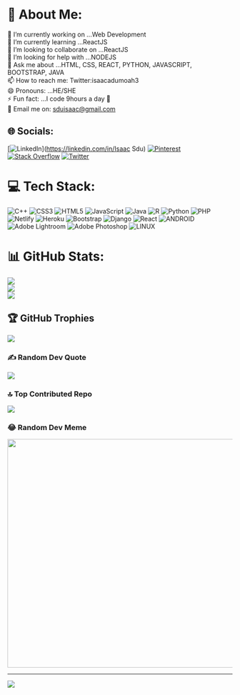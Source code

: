 # 💫 About Me:
🔭 I’m currently working on ...Web Development<br>🌱 I’m currently learning ...ReactJS<br>👯 I’m looking to collaborate on ...ReactJS<br>🤔 I’m looking for help with ...NODEJS<br>💬 Ask me about ...HTML, CSS, REACT, PYTHON, JAVASCRIPT, BOOTSTRAP, JAVA<br>📫 How to reach me: Twitter:isaacadumoah3<br>😄 Pronouns: ...HE/SHE<br>⚡ Fun fact: ...I code 9hours a day 👀 <br>📩 Email me on: sduisaac@gmail.com


## 🌐 Socials:
[![LinkedIn](https://img.shields.io/badge/LinkedIn-%230077B5.svg?logo=linkedin&logoColor=white)](https://linkedin.com/in/Isaac Sdu) [![Pinterest](https://img.shields.io/badge/Pinterest-%23E60023.svg?logo=Pinterest&logoColor=white)](https://pinterest.com/sduisaacisaac) [![Stack Overflow](https://img.shields.io/badge/-Stackoverflow-FE7A16?logo=stack-overflow&logoColor=white)](https://stackoverflow.com/users/22072168) [![Twitter](https://img.shields.io/badge/Twitter-%231DA1F2.svg?logo=Twitter&logoColor=white)](https://twitter.com/@isaacadumoah3) 

# 💻 Tech Stack:
![C++](https://img.shields.io/badge/c++-%2300599C.svg?style=flat&logo=c%2B%2B&logoColor=white) ![CSS3](https://img.shields.io/badge/css3-%231572B6.svg?style=flat&logo=css3&logoColor=white) ![HTML5](https://img.shields.io/badge/html5-%23E34F26.svg?style=flat&logo=html5&logoColor=white) ![JavaScript](https://img.shields.io/badge/javascript-%23323330.svg?style=flat&logo=javascript&logoColor=%23F7DF1E) ![Java](https://img.shields.io/badge/java-%23ED8B00.svg?style=flat&logo=java&logoColor=white) ![R](https://img.shields.io/badge/r-%23276DC3.svg?style=flat&logo=r&logoColor=white) ![Python](https://img.shields.io/badge/python-3670A0?style=flat&logo=python&logoColor=ffdd54) ![PHP](https://img.shields.io/badge/php-%23777BB4.svg?style=flat&logo=php&logoColor=white) ![Netlify](https://img.shields.io/badge/netlify-%23000000.svg?style=flat&logo=netlify&logoColor=#00C7B7) ![Heroku](https://img.shields.io/badge/heroku-%23430098.svg?style=flat&logo=heroku&logoColor=white) ![Bootstrap](https://img.shields.io/badge/bootstrap-%23563D7C.svg?style=flat&logo=bootstrap&logoColor=white) ![Django](https://img.shields.io/badge/django-%23092E20.svg?style=flat&logo=django&logoColor=white) ![React](https://img.shields.io/badge/react-%2320232a.svg?style=flat&logo=react&logoColor=%2361DAFB) ![ANDROID](https://img.shields.io/badge/android-%2320232a.svg?style=flat&logo=android&logoColor=%a4c639) ![Adobe Lightroom](https://img.shields.io/badge/Adobe%20Lightroom-31A8FF.svg?style=flat&logo=Adobe%20Lightroom&logoColor=white) ![Adobe Photoshop](https://img.shields.io/badge/adobephotoshop-%2331A8FF.svg?style=flat&logo=adobephotoshop&logoColor=white) ![LINUX](https://img.shields.io/badge/Linux-FCC624?style=flat&logo=linux&logoColor=black)
# 📊 GitHub Stats:
![](https://github-readme-stats.vercel.app/api?username=cy-rus404&theme=dark&hide_border=true&include_all_commits=true&count_private=true)<br/>
![](https://github-readme-streak-stats.herokuapp.com/?user=cy-rus404&theme=dark&hide_border=true)<br/>
![](https://github-readme-stats.vercel.app/api/top-langs/?username=cy-rus404&theme=dark&hide_border=true&include_all_commits=true&count_private=true&layout=compact)

## 🏆 GitHub Trophies
![](https://github-profile-trophy.vercel.app/?username=cy-rus404&theme=radical&no-frame=false&no-bg=true&margin-w=4)

### ✍️ Random Dev Quote
![](https://quotes-github-readme.vercel.app/api?type=horizontal&theme=radical)

### 🔝 Top Contributed Repo
![](https://github-contributor-stats.vercel.app/api?username=cy-rus404&limit=5&theme=dracula&combine_all_yearly_contributions=true)

### 😂 Random Dev Meme
<img src="https://rm.up.railway.app/" width="512px"/>

---
[![](https://visitcount.itsvg.in/api?id=cy-rus404&icon=0&color=0)](https://visitcount.itsvg.in)

<!-- Proudly created with GPRM ( https://gprm.itsvg.in ) -->
